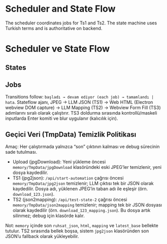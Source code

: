 # Scheduler and State Flow

The scheduler coordinates jobs for Ts1 and Ts2. The state machine uses Turkish terms and is authoritative on backend.

# Scheduler ve State Flow
## States

## Jobs

Transitions follow: `başladı → devam ediyor (each job) → tamamlandı | hata`.
Stateflow ajanı, JPEG -> LLM JSON (TS1) -> Web HTML (Electron webview DOM capture) -> LLM Mapping (TS2) -> Webview Form Fill (TS3) adımlarını sıralı olarak çalıştırır.
TS3 doldurma sırasında kontrollü/maskeli inputlarda Enter komiti ve blur uygulanır (kalıcılık için).

## Geçici Veri (TmpData) Temizlik Politikası

Amaç: Her çalıştırmada yalnızca “son” çıktının kalması ve debug sürecinin sade tutulması.

- Upload (jpgDownload): Yeni yükleme öncesi `memory/TmpData/jpgDownload` klasöründeki eski JPEG’ler temizlenir, yeni dosya kaydedilir.
- TS1 (jpg2json): `/api/start-automation` çağrısı öncesi `memory/TmpData/jpg2json` temizlenir; LLM çıktısı tek bir JSON olarak kaydedilir. Dosya adı, yüklenen JPEG’in taban adı ile eşleşir (örn. `download_123.json`).
- TS2 (json2mapping): `/api/test-state-2` çağrısı öncesi `memory/TmpData/json2mapping` temizlenir; mapping tek bir JSON dosyası olarak kaydedilir (örn. `download_123_mapping.json`). Bu dosya artık silinmez; debug için klasörde kalır.

Not: `memory` içinde son `ruhsat_json`, `html`, `mapping` ve `latest_base` bellekte tutulur. TS2 sırasında bellek boşsa, sistem `jpg2json` klasöründen son JSON’u fallback olarak yükleyebilir.
